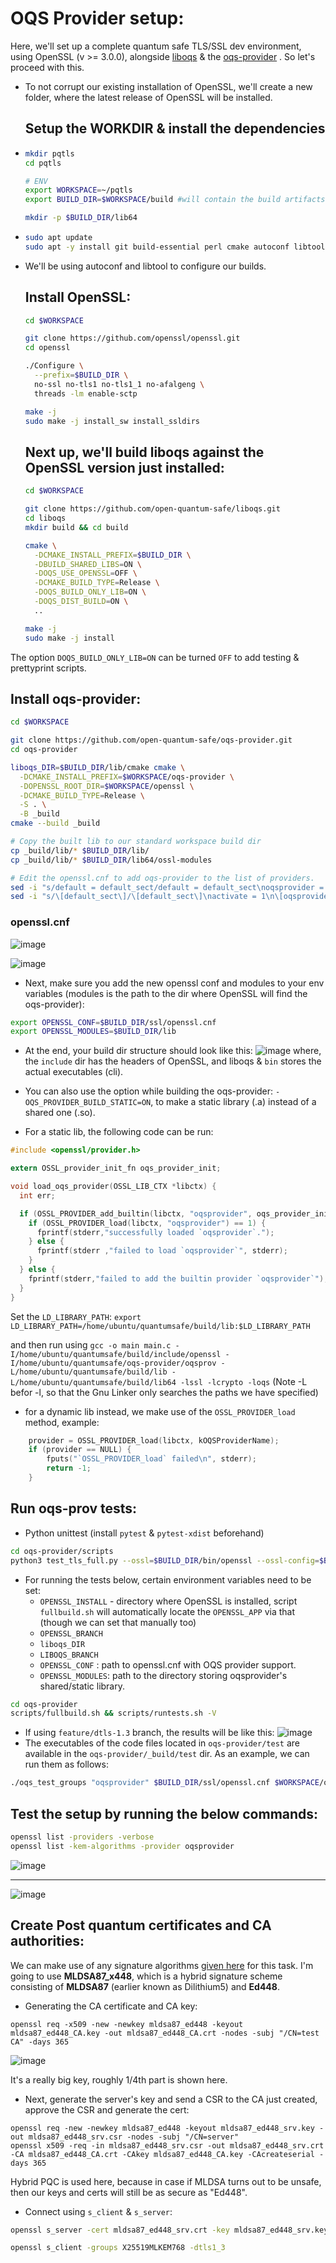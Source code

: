 # OQS Provider setup:

Here, we'll set up a complete quantum safe TLS/SSL dev environment, using OpenSSL (v >= 3.0.0), alongside [liboqs](https://github.com/open-quantum-safe/liboqs) & the [oqs-provider](https://github.com/open-quantum-safe/oqs-provider) . So let's proceed with this.

- To not corrupt our existing installation of OpenSSL, we'll create a new folder, where the latest release of OpenSSL will be installed.

  ## Setup the WORKDIR & install the dependencies
- ```sh
  mkdir pqtls
  cd pqtls

  # ENV
  export WORKSPACE=~/pqtls 
  export BUILD_DIR=$WORKSPACE/build #will contain the build artifacts
  
  mkdir -p $BUILD_DIR/lib64
  ```
- ```sh
  sudo apt update
  sudo apt -y install git build-essential perl cmake autoconf libtool zlib1g-dev
  ```
- We'll be using autoconf and libtool to configure our builds.

  ## Install OpenSSL:
  ```sh
  cd $WORKSPACE
  
  git clone https://github.com/openssl/openssl.git
  cd openssl
  
  ./Configure \
    --prefix=$BUILD_DIR \
    no-ssl no-tls1 no-tls1_1 no-afalgeng \
    threads -lm enable-sctp
  
  make -j
  sudo make -j install_sw install_ssldirs
  ```

  ## Next up, we'll build liboqs against the OpenSSL version just installed:
  ```sh
  cd $WORKSPACE

  git clone https://github.com/open-quantum-safe/liboqs.git
  cd liboqs
  mkdir build && cd build
  
  cmake \
    -DCMAKE_INSTALL_PREFIX=$BUILD_DIR \
    -DBUILD_SHARED_LIBS=ON \
    -DOQS_USE_OPENSSL=OFF \
    -DCMAKE_BUILD_TYPE=Release \
    -DOQS_BUILD_ONLY_LIB=ON \
    -DOQS_DIST_BUILD=ON \
    ..
  
  make -j
  sudo make -j install
  ```
The option `DOQS_BUILD_ONLY_LIB=ON` can be turned `OFF` to add testing & prettyprint scripts. 
 ## Install oqs-provider:
  ```sh
  cd $WORKSPACE

  git clone https://github.com/open-quantum-safe/oqs-provider.git
  cd oqs-provider
  
  liboqs_DIR=$BUILD_DIR/lib/cmake cmake \
    -DCMAKE_INSTALL_PREFIX=$WORKSPACE/oqs-provider \
    -DOPENSSL_ROOT_DIR=$WORKSPACE/openssl \
    -DCMAKE_BUILD_TYPE=Release \
    -S . \
    -B _build
  cmake --build _build
  
  # Copy the built lib to our standard workspace build dir
  cp _build/lib/* $BUILD_DIR/lib/
  cp _build/lib/* $BUILD_DIR/lib64/ossl-modules
  
  # Edit the openssl.cnf to add oqs-provider to the list of providers.
  sed -i "s/default = default_sect/default = default_sect\noqsprovider = oqsprovider_sect/g" $BUILD_DIR/ssl/openssl.cnf &&
  sed -i "s/\[default_sect\]/\[default_sect\]\nactivate = 1\n\[oqsprovider_sect\]\nactivate = 1\n/g" $BUILD_DIR/ssl/openssl.cnf

```
### openssl.cnf
![image](https://github.com/lakshya-chopra/openssl_installation/assets/77010972/18be795b-c395-41e5-82c6-97c7c1448861)

![image](https://github.com/user-attachments/assets/5b0f1437-528d-4998-b4dc-b46db472f570)

- Next, make sure you add the new openssl conf and modules to your env variables (modules is the path to the dir where OpenSSL will find the oqs-provider):
```sh
export OPENSSL_CONF=$BUILD_DIR/ssl/openssl.cnf
export OPENSSL_MODULES=$BUILD_DIR/lib
```

- At the end, your build dir structure should look like this:
![image](https://github.com/lakshya-chopra/openssl_installation/assets/77010972/88874c44-72f6-4379-8e8f-e0a0b2345b11)
where, the `include` dir has the headers of OpenSSL, and liboqs & `bin` stores the actual executables (cli).

- You can also use the option while building the oqs-provider: ```-OQS_PROVIDER_BUILD_STATIC=ON```, to make a static library (.a) instead of a shared one (.so).
- For a static lib, the following code can be run:
```c
#include <openssl/provider.h>

extern OSSL_provider_init_fn oqs_provider_init;

void load_oqs_provider(OSSL_LIB_CTX *libctx) {
  int err;

  if (OSSL_PROVIDER_add_builtin(libctx, "oqsprovider", oqs_provider_init) == 1) {
    if (OSSL_PROVIDER_load(libctx, "oqsprovider") == 1) {
      fprintf(stderr,"successfully loaded `oqsprovider`.");
    } else {
      fprintf(stderr ,"failed to load `oqsprovider`", stderr);
    }
  } else {
    fprintf(stderr,"failed to add the builtin provider `oqsprovider`");
  }
}
```
Set the `LD_LIBRARY_PATH`:  ```export LD_LIBRARY_PATH=/home/ubuntu/quantumsafe/build/lib:$LD_LIBRARY_PATH``` 

and then run using ```gcc -o main main.c -I/home/ubuntu/quantumsafe/build/include/openssl -I/home/ubuntu/quantumsafe/oqs-provider/oqsprov -L/home/ubuntu/quantumsafe/build/lib -L/home/ubuntu/quantumsafe/build/lib64 -lssl -lcrypto -loqs``` (Note -L befor -l, so that the Gnu Linker only searches the paths we have specified)

- for a dynamic lib instead, we make use of the `OSSL_PROVIDER_load` method, example:
```c
    provider = OSSL_PROVIDER_load(libctx, kOQSProviderName);
    if (provider == NULL) {
        fputs("`OSSL_PROVIDER_load` failed\n", stderr);
        return -1;
    }
```

## Run oqs-prov tests:
- Python unittest (install `pytest` & `pytest-xdist` beforehand)
```sh
cd oqs-provider/scripts
python3 test_tls_full.py --ossl=$BUILD_DIR/bin/openssl --ossl-config=$BUILD_DIR/ssl/openssl.cnf --test-artifacts-dir=$WORKSPACE/oqs-provider/scripts/artifacts -n $nproc
```
- For running the tests below, certain environment variables need to be set:
  - `OPENSSL_INSTALL` - directory where OpenSSL is installed, script `fullbuild.sh` will automatically locate the `OPENSSL_APP` via that (though we can set that manually too)
  - `OPENSSL_BRANCH`
  - `liboqs_DIR`
  - `LIBOQS_BRANCH`
  - `OPENSSL_CONF` : path to openssl.cnf with OQS provider support.
  - `OPENSSL_MODULES`: path to the directory storing oqsprovider's shared/static library.
```sh
cd oqs-provider
scripts/fullbuild.sh && scripts/runtests.sh -V
```
- If using `feature/dtls-1.3` branch, the results will be like this:
![image](https://github.com/user-attachments/assets/26f0c9cd-10d4-4733-8725-5843fe887365)
- The executables of the code files located in `oqs-provider/test` are available in the `oqs-provider/_build/test` dir. As an example, we can run them as follows:
```sh
./oqs_test_groups "oqsprovider" $BUILD_DIR/ssl/openssl.cnf $WORKSPACE/oqs-provider/test
```

## Test the setup by running the below commands:
```sh
openssl list -providers -verbose
openssl list -kem-algorithms -provider oqsprovider
```

![image](https://github.com/lakshya-chopra/openssl_installation/assets/77010972/9fcae985-243b-4c98-b055-a90f0622955c) <br/> <hr/>
![image](https://github.com/lakshya-chopra/openssl_installation/assets/77010972/70112cc1-f6a7-4bc7-874c-db66a8a1ef8e)

## Create Post quantum certificates and CA authorities:
We can make use of any signature algorithms [given here](https://github.com/open-quantum-safe/oqs-provider/blob/main/ALGORITHMS.md) for this task. I'm going to use **MLDSA87_x448**, which is a hybrid signature scheme consisting of **MLDSA87** (earlier known as Dilithium5) and **Ed448**. 

- Generating the CA certificate and CA key:
```
openssl req -x509 -new -newkey mldsa87_ed448 -keyout mldsa87_ed448_CA.key -out mldsa87_ed448_CA.crt -nodes -subj "/CN=test CA" -days 365 
```
![image](https://github.com/user-attachments/assets/9fabe65b-945a-49f7-a8ba-b897d5d05b1f)

It's a really big key, roughly 1/4th part is shown here.

- Next, generate the server's key and send a CSR to the CA just created, approve the CSR and generate the cert:
```
openssl req -new -newkey mldsa87_ed448 -keyout mldsa87_ed448_srv.key -out mldsa87_ed448_srv.csr -nodes -subj "/CN=server"
openssl x509 -req -in mldsa87_ed448_srv.csr -out mldsa87_ed448_srv.crt -CA mldsa87_ed448_CA.crt -CAkey mldsa87_ed448_CA.key -CAcreateserial -days 365
```
Hybrid PQC is used here, because in case if MLDSA turns out to be unsafe, then our keys and certs will still be as secure as "Ed448".

- Connect using `s_client` & `s_server`:
```sh
openssl s_server -cert mldsa87_ed448_srv.crt -key mldsa87_ed448_srv.key -dtls1_3 -groups X25519MLKEM768
```
```sh
openssl s_client -groups X25519MLKEM768 -dtls1_3
```


